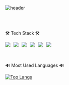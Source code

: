 ![header](https://capsule-render.vercel.app/api?type=waving&color=auto&height=300&section=header&text=HYEMIN&fontSize=50)

<br>
<br>

🛠 Tech Stack 🛠
<div style="display:flex; gap:10px">
<img src="https://img.shields.io/badge/Html5-orange?style=flat-square&logo=html5&logoColor=white"/>
<img src="https://img.shields.io/badge/CSS3-blue?style=flat-square&logo=css3&logoColor=white"/>
<img src="https://img.shields.io/badge/Javascript-FFCA28?style=flat-square&logo=javascript&logoColor=white"/>
<img src="https://img.shields.io/badge/React-61dafb?style=flat-square&logo=React&logoColor=white"/>
  
<img src="https://img.shields.io/badge/Adobe Photoshop-31A8FF?style=flat-square&logo=photoshop&logoColor=white"/>
<img src="https://img.shields.io/badge/Adobe Illustrator-FF9A00?style=flat-square&logo=photoshop&logoColor=white"/>
</div>


<br>
<br>

🔊 Most Used Languages 🔊

[![Top Langs](https://github-readme-stats.vercel.app/api/top-langs/?username=hyemin12)](https://github.com/hyemin12/github-readme-stats)
